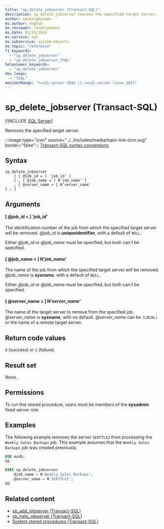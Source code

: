 ```yaml
---
title: "sp_delete_jobserver (Transact-SQL)"
description: sp_delete_jobserver removes the specified target server.
author: markingmyname
ms.author: maghan
ms.reviewer: randolphwest
ms.date: 01/23/2024
ms.service: sql
ms.subservice: system-objects
ms.topic: "reference"
f1_keywords:
  - "sp_delete_jobserver"
  - "sp_delete_jobserver_TSQL"
helpviewer_keywords:
  - "sp_delete_jobserver"
dev_langs:
  - "TSQL"
monikerRange: ">=sql-server-2016 || >=sql-server-linux-2017"
---
```

# sp_delete_jobserver (Transact-SQL)

[!INCLUDE [SQL Server](../../includes/applies-to-version/sqlserver.md)]

Removes the specified target server.

:::image type="icon" source="../../includes/media/topic-link-icon.svg" border="false"::: [Transact-SQL syntax conventions](../../t-sql/language-elements/transact-sql-syntax-conventions-transact-sql.md)

## Syntax

```syntaxsql
sp_delete_jobserver
    [ [ @job_id = ] 'job_id' ]
    [ , [ @job_name = ] N'job_name' ]
    , [ @server_name = ] N'server_name'
[ ; ]
```

## Arguments

#### [ @job_id = ] '*job_id*'

The identification number of the job from which the specified target server will be removed. *@job_id* is **uniqueidentifier**, with a default of `NULL`.

Either *@job_id* or *@job_name* must be specified, but both can't be specified.

#### [ @job_name = ] N'*job_name*'

The name of the job from which the specified target server will be removed. *@job_name* is **sysname**, with a default of `NULL`.

Either *@job_id* or *@job_name* must be specified, but both can't be specified.

#### [ @server_name = ] N'*server_name*'

The name of the target server to remove from the specified job. *@server_name* is **sysname**, with no default. *@server_name* can be `(LOCAL)` or the name of a remote target server.

## Return code values

`0` (success) or `1` (failure).

## Result set

None.

## Permissions

To run this stored procedure, users must be members of the **sysadmin** fixed server role.

## Examples

The following example removes the server `SEATTLE2` from processing the `Weekly Sales Backups` job. This example assumes that the `Weekly Sales Backups` job was created previously.

```sql
USE msdb;
GO

EXEC sp_delete_jobserver
    @job_name = N'Weekly Sales Backups',
    @server_name = N'SEATTLE2';
GO
```

## Related content

- [sp_add_jobserver (Transact-SQL)](sp-add-jobserver-transact-sql.md)
- [sp_help_jobserver (Transact-SQL)](sp-help-jobserver-transact-sql.md)
- [System stored procedures (Transact-SQL)](system-stored-procedures-transact-sql.md)
